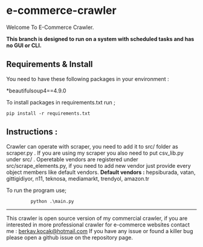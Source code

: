# e-commerce-crawler

Welcome To E-Commerce Crawler.

**This branch is designed to run on a system with scheduled tasks and has no GUI or CLI.**

## Requirements & Install
You need to have these following packages in your environment :

*beautifulsoup4==4.9.0

To install packages in requirements.txt run ;

    pip install -r requirements.txt

## Instructions : 

Crawler can operate with scraper, you need to add it to src/ folder as scraper.py .
If you are using my scraper you also need to put csv_lib.py under src/ .
Operetable vendors are registered under src/scrape_elements.py, if you need to add new vendor just provide every object members like default vendors.
**Default vendors :** hepsiburada, vatan, gittigidiyor, n11, teknosa, mediamarkt, trendyol, amazon.tr 

To run the program use;

             python .\main.py

---------------------------

This crawler is open source version of my commercial crawler, if you are interested in more professional crawler for e-commerce websites contact me : berkay.kocak@hotmail.com
If you have any issue or found a killer bug please open a github issue on the repository page.


